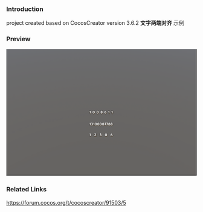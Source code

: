 ### Introduction

project created based on CocosCreator version 3.6.2 **文字两端对齐** 示例

### Preview
![image](../../../image/202212/2022120601.png)

### Related Links
https://forum.cocos.org/t/cocoscreator/91503/5